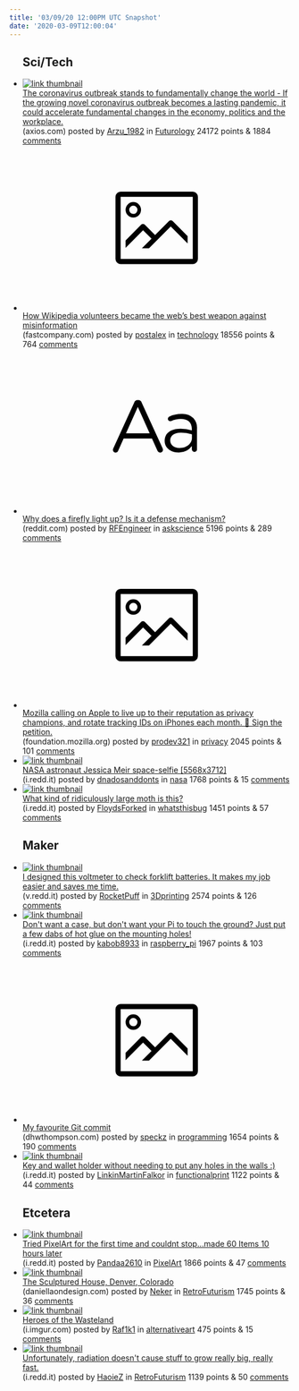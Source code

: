 ```yaml
---
title: '03/09/20 12:00PM UTC Snapshot'
date: '2020-03-09T12:00:04'
---
```

<ul>
<h2>Sci/Tech</h2>

<li><a href='https://www.axios.com/coronavirus-future-economy-politics-f838d8f1-09e2-48cd-afa7-1481d2044e21.html'><img src='https://a.thumbs.redditmedia.com/d6MY8LGsq-Fpp4FhETbiJorcg-YybN4c1Rtd5VUlr40.jpg' alt='link thumbnail'></a><div><div class='linkTitle'><a href='https://www.axios.com/coronavirus-future-economy-politics-f838d8f1-09e2-48cd-afa7-1481d2044e21.html'>The coronavirus outbreak stands to fundamentally change the world - If the growing novel coronavirus outbreak becomes a lasting pandemic, it could accelerate fundamental changes in the economy, politics and the workplace.</a></div>(axios.com) posted by <a href='https://www.reddit.com/user/Arzu_1982'>Arzu_1982</a> in <a href='https://www.reddit.com/r/Futurology'>Futurology</a> 24172 points & 1884 <a href='https://www.reddit.com/r/Futurology/comments/ffg2pc/the_coronavirus_outbreak_stands_to_fundamentally/'>comments</a></div></li>

<li><a href='https://www.fastcompany.com/90471667/how-wikipedia-volunteers-became-the-webs-best-weapon-against-misinformation'><svg version='1.1' viewBox='-34 -14 104 64' preserveAspectRatio='xMidYMid meet' xmlns='http://www.w3.org/2000/svg' xmlns:xlink='http://www.w3.org/1999/xlink'>
    <title>link thumbnail</title>
    <path d='M32,4H4A2,2,0,0,0,2,6V30a2,2,0,0,0,2,2H32a2,2,0,0,0,2-2V6A2,2,0,0,0,32,4ZM4,30V6H32V30Z'></path>
    <path d='M8.92,14a3,3,0,1,0-3-3A3,3,0,0,0,8.92,14Zm0-4.6A1.6,1.6,0,1,1,7.33,11,1.6,1.6,0,0,1,8.92,9.41Z'></path>
    <path d='M22.78,15.37l-5.4,5.4-4-4a1,1,0,0,0-1.41,0L5.92,22.9v2.83l6.79-6.79L16,22.18l-3.75,3.75H15l8.45-8.45L30,24V21.18l-5.81-5.81A1,1,0,0,0,22.78,15.37Z'></path>
    </svg></a><div><div class='linkTitle'><a href='https://www.fastcompany.com/90471667/how-wikipedia-volunteers-became-the-webs-best-weapon-against-misinformation'>How Wikipedia volunteers became the web’s best weapon against misinformation</a></div>(fastcompany.com) posted by <a href='https://www.reddit.com/user/postalex'>postalex</a> in <a href='https://www.reddit.com/r/technology'>technology</a> 18556 points & 764 <a href='https://www.reddit.com/r/technology/comments/ffn6id/how_wikipedia_volunteers_became_the_webs_best/'>comments</a></div></li>

<li><a href='https://www.reddit.com/r/askscience/comments/ffj6gb/why_does_a_firefly_light_up_is_it_a_defense/'><svg version='1.1' viewBox='-34 -12 104 64' preserveAspectRatio='xMidYMid slice' xmlns='http://www.w3.org/2000/svg' xmlns:xlink='http://www.w3.org/1999/xlink'>
    <title>text link thumbnail</title>
    <path d='M12.19,8.84a1.45,1.45,0,0,0-1.4-1h-.12a1.46,1.46,0,0,0-1.42,1L1.14,26.56a1.29,1.29,0,0,0-.14.59,1,1,0,0,0,1,1,1.12,1.12,0,0,0,1.08-.77l2.08-4.65h11l2.08,4.59a1.24,1.24,0,0,0,1.12.83,1.08,1.08,0,0,0,1.08-1.08,1.64,1.64,0,0,0-.14-.57ZM6.08,20.71l4.59-10.22,4.6,10.22Z'>
    </path>
    <path d='M32.24,14.78A6.35,6.35,0,0,0,27.6,13.2a11.36,11.36,0,0,0-4.7,1,1,1,0,0,0-.58.89,1,1,0,0,0,.94.92,1.23,1.23,0,0,0,.39-.08,8.87,8.87,0,0,1,3.72-.81c2.7,0,4.28,1.33,4.28,3.92v.5a15.29,15.29,0,0,0-4.42-.61c-3.64,0-6.14,1.61-6.14,4.64v.05c0,2.95,2.7,4.48,5.37,4.48a6.29,6.29,0,0,0,5.19-2.48V26.9a1,1,0,0,0,1,1,1,1,0,0,0,1-1.06V19A5.71,5.71,0,0,0,32.24,14.78Zm-.56,7.7c0,2.28-2.17,3.89-4.81,3.89-1.94,0-3.61-1.06-3.61-2.86v-.06c0-1.8,1.5-3,4.2-3a15.2,15.2,0,0,1,4.22.61Z'>
    </path>
    </svg></a><div><div class='linkTitle'><a href='https://www.reddit.com/r/askscience/comments/ffj6gb/why_does_a_firefly_light_up_is_it_a_defense/'>Why does a firefly light up? Is it a defense mechanism?</a></div>(reddit.com) posted by <a href='https://www.reddit.com/user/RFEngineer'>RFEngineer</a> in <a href='https://www.reddit.com/r/askscience'>askscience</a> 5196 points & 289 <a href='https://www.reddit.com/r/askscience/comments/ffj6gb/why_does_a_firefly_light_up_is_it_a_defense/'>comments</a></div></li>

<li><a href='https://foundation.mozilla.org/en/campaigns/privacy-thats-iphone-but-is-it/'><svg version='1.1' viewBox='-34 -14 104 64' preserveAspectRatio='xMidYMid meet' xmlns='http://www.w3.org/2000/svg' xmlns:xlink='http://www.w3.org/1999/xlink'>
    <title>link thumbnail</title>
    <path d='M32,4H4A2,2,0,0,0,2,6V30a2,2,0,0,0,2,2H32a2,2,0,0,0,2-2V6A2,2,0,0,0,32,4ZM4,30V6H32V30Z'></path>
    <path d='M8.92,14a3,3,0,1,0-3-3A3,3,0,0,0,8.92,14Zm0-4.6A1.6,1.6,0,1,1,7.33,11,1.6,1.6,0,0,1,8.92,9.41Z'></path>
    <path d='M22.78,15.37l-5.4,5.4-4-4a1,1,0,0,0-1.41,0L5.92,22.9v2.83l6.79-6.79L16,22.18l-3.75,3.75H15l8.45-8.45L30,24V21.18l-5.81-5.81A1,1,0,0,0,22.78,15.37Z'></path>
    </svg></a><div><div class='linkTitle'><a href='https://foundation.mozilla.org/en/campaigns/privacy-thats-iphone-but-is-it/'>Mozilla calling on Apple to live up to their reputation as privacy champions, and rotate tracking IDs on iPhones each month. 📲 Sign the petition.</a></div>(foundation.mozilla.org) posted by <a href='https://www.reddit.com/user/prodev321'>prodev321</a> in <a href='https://www.reddit.com/r/privacy'>privacy</a> 2045 points & 101 <a href='https://www.reddit.com/r/privacy/comments/ffiw60/mozilla_calling_on_apple_to_live_up_to_their/'>comments</a></div></li>

<li><a href='https://i.redd.it/3ev4w6simgl41.jpg'><img src='https://b.thumbs.redditmedia.com/xhghNrQ0FOvOhy_EX_EkGMwMRMSdyo3vJjmIYfziAPo.jpg' alt='link thumbnail'></a><div><div class='linkTitle'><a href='https://i.redd.it/3ev4w6simgl41.jpg'>NASA astronaut Jessica Meir space-selfie [5568x3712]</a></div>(i.redd.it) posted by <a href='https://www.reddit.com/user/dnadosanddonts'>dnadosanddonts</a> in <a href='https://www.reddit.com/r/nasa'>nasa</a> 1768 points & 15 <a href='https://www.reddit.com/r/nasa/comments/ffdbqd/nasa_astronaut_jessica_meir_spaceselfie_5568x3712/'>comments</a></div></li>

<li><a href='https://i.redd.it/ool535ro6jl41.jpg'><img src='https://b.thumbs.redditmedia.com/iSKo6aRZkO2FGNBJjLfjU22G6c_O8_OQItETRaZOcxg.jpg' alt='link thumbnail'></a><div><div class='linkTitle'><a href='https://i.redd.it/ool535ro6jl41.jpg'>What kind of ridiculously large moth is this?</a></div>(i.redd.it) posted by <a href='https://www.reddit.com/user/FloydsForked'>FloydsForked</a> in <a href='https://www.reddit.com/r/whatsthisbug'>whatsthisbug</a> 1451 points & 57 <a href='https://www.reddit.com/r/whatsthisbug/comments/ffl0vu/what_kind_of_ridiculously_large_moth_is_this/'>comments</a></div></li>

<h2>Maker</h2>

<li><a href='https://v.redd.it/cpeszffkall41'><img src='https://a.thumbs.redditmedia.com/84Vk1mO51VaeFMcb8LApjtc89wLqzd_AWEBfhbvlOO0.jpg' alt='link thumbnail'></a><div><div class='linkTitle'><a href='https://v.redd.it/cpeszffkall41'>I designed this voltmeter to check forklift batteries. It makes my job easier and saves me time.</a></div>(v.redd.it) posted by <a href='https://www.reddit.com/user/RocketPuff'>RocketPuff</a> in <a href='https://www.reddit.com/r/3Dprinting'>3Dprinting</a> 2574 points & 126 <a href='https://www.reddit.com/r/3Dprinting/comments/ffqfh9/i_designed_this_voltmeter_to_check_forklift/'>comments</a></div></li>

<li><a href='https://i.redd.it/zb9txak00hl41.jpg'><img src='https://b.thumbs.redditmedia.com/XtjDBq2bZdhKUCux_3lZOjqTFsopoIATzBsCih8AZSs.jpg' alt='link thumbnail'></a><div><div class='linkTitle'><a href='https://i.redd.it/zb9txak00hl41.jpg'>Don't want a case, but don't want your Pi to touch the ground? Just put a few dabs of hot glue on the mounting holes!</a></div>(i.redd.it) posted by <a href='https://www.reddit.com/user/kabob8933'>kabob8933</a> in <a href='https://www.reddit.com/r/raspberry_pi'>raspberry_pi</a> 1967 points & 103 <a href='https://www.reddit.com/r/raspberry_pi/comments/ffebub/dont_want_a_case_but_dont_want_your_pi_to_touch/'>comments</a></div></li>

<li><a href='https://dhwthompson.com/2019/my-favourite-git-commit'><svg version='1.1' viewBox='-34 -14 104 64' preserveAspectRatio='xMidYMid meet' xmlns='http://www.w3.org/2000/svg' xmlns:xlink='http://www.w3.org/1999/xlink'>
    <title>link thumbnail</title>
    <path d='M32,4H4A2,2,0,0,0,2,6V30a2,2,0,0,0,2,2H32a2,2,0,0,0,2-2V6A2,2,0,0,0,32,4ZM4,30V6H32V30Z'></path>
    <path d='M8.92,14a3,3,0,1,0-3-3A3,3,0,0,0,8.92,14Zm0-4.6A1.6,1.6,0,1,1,7.33,11,1.6,1.6,0,0,1,8.92,9.41Z'></path>
    <path d='M22.78,15.37l-5.4,5.4-4-4a1,1,0,0,0-1.41,0L5.92,22.9v2.83l6.79-6.79L16,22.18l-3.75,3.75H15l8.45-8.45L30,24V21.18l-5.81-5.81A1,1,0,0,0,22.78,15.37Z'></path>
    </svg></a><div><div class='linkTitle'><a href='https://dhwthompson.com/2019/my-favourite-git-commit'>My favourite Git commit</a></div>(dhwthompson.com) posted by <a href='https://www.reddit.com/user/speckz'>speckz</a> in <a href='https://www.reddit.com/r/programming'>programming</a> 1654 points & 190 <a href='https://www.reddit.com/r/programming/comments/ffcaxo/my_favourite_git_commit/'>comments</a></div></li>

<li><a href='https://i.redd.it/co257mnr2kl41.jpg'><img src='https://b.thumbs.redditmedia.com/8IM90twzOwx-vcBydPZAD8xxMzoOYRMYsh_miROsqZI.jpg' alt='link thumbnail'></a><div><div class='linkTitle'><a href='https://i.redd.it/co257mnr2kl41.jpg'>Key and wallet holder without needing to put any holes in the walls :)</a></div>(i.redd.it) posted by <a href='https://www.reddit.com/user/LinkinMartinFalkor'>LinkinMartinFalkor</a> in <a href='https://www.reddit.com/r/functionalprint'>functionalprint</a> 1122 points & 44 <a href='https://www.reddit.com/r/functionalprint/comments/ffnhcn/key_and_wallet_holder_without_needing_to_put_any/'>comments</a></div></li>

<h2>Etcetera</h2>

<li><a href='https://i.redd.it/vs79dveeyil41.png'><img src='https://b.thumbs.redditmedia.com/x1fueaGNeM2EpIqDioxXOJeM1JiS1RPLLaeIJqP1fNc.jpg' alt='link thumbnail'></a><div><div class='linkTitle'><a href='https://i.redd.it/vs79dveeyil41.png'>Tried PixelArt for the first time and couldnt stop...made 60 Items 10 hours later</a></div>(i.redd.it) posted by <a href='https://www.reddit.com/user/Pandaa2610'>Pandaa2610</a> in <a href='https://www.reddit.com/r/PixelArt'>PixelArt</a> 1866 points & 47 <a href='https://www.reddit.com/r/PixelArt/comments/ffkd5i/tried_pixelart_for_the_first_time_and_couldnt/'>comments</a></div></li>

<li><a href='https://www.daniellaondesign.com/uploads/7/3/9/7/7397659/5298964_orig.jpg'><img src='https://a.thumbs.redditmedia.com/fcfx8LBDP21vskaO1YO8qF1Y67btWPiOlMhL2jmq-j4.jpg' alt='link thumbnail'></a><div><div class='linkTitle'><a href='https://www.daniellaondesign.com/uploads/7/3/9/7/7397659/5298964_orig.jpg'>The Sculptured House, Denver, Colorado</a></div>(daniellaondesign.com) posted by <a href='https://www.reddit.com/user/Neker'>Neker</a> in <a href='https://www.reddit.com/r/RetroFuturism'>RetroFuturism</a> 1745 points & 36 <a href='https://www.reddit.com/r/RetroFuturism/comments/ffckn1/the_sculptured_house_denver_colorado/'>comments</a></div></li>

<li><a href='https://i.imgur.com/MMF3VFe.jpg'><img src='https://a.thumbs.redditmedia.com/ir2JqB6F5UQGG8FPSwdj8Mng4gZaqbSegA97-Q6ex40.jpg' alt='link thumbnail'></a><div><div class='linkTitle'><a href='https://i.imgur.com/MMF3VFe.jpg'>Heroes of the Wasteland</a></div>(i.imgur.com) posted by <a href='https://www.reddit.com/user/Raf1k1'>Raf1k1</a> in <a href='https://www.reddit.com/r/alternativeart'>alternativeart</a> 475 points & 15 <a href='https://www.reddit.com/r/alternativeart/comments/ffdlr3/heroes_of_the_wasteland/'>comments</a></div></li>

<li><a href='https://i.redd.it/kpbiqm83bil41.jpg'><img src='https://b.thumbs.redditmedia.com/94UPzdcU0DMbnWfL9pNR90iVPL6dzFTMZXHeqG_8zNE.jpg' alt='link thumbnail'></a><div><div class='linkTitle'><a href='https://i.redd.it/kpbiqm83bil41.jpg'>Unfortunately, radiation doesn't cause stuff to grow really big, really fast.</a></div>(i.redd.it) posted by <a href='https://www.reddit.com/user/HaoieZ'>HaoieZ</a> in <a href='https://www.reddit.com/r/RetroFuturism'>RetroFuturism</a> 1139 points & 50 <a href='https://www.reddit.com/r/RetroFuturism/comments/fficqx/unfortunately_radiation_doesnt_cause_stuff_to/'>comments</a></div></li>

</ul>
